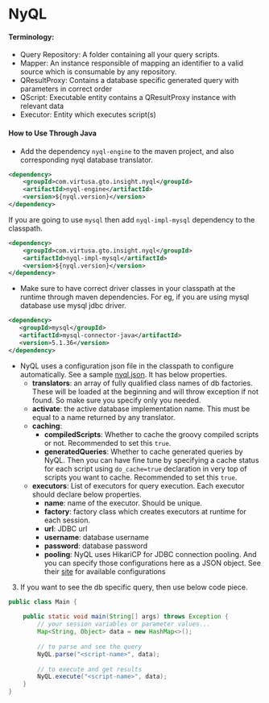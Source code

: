 # NyQL

#### Terminology:
* Query Repository: A folder containing all your query scripts.
* Mapper: An instance responsible of mapping an identifier to a valid source which is consumable by any repository.
* QResultProxy: Contains a database specific generated query with parameters in correct order
* QScript: Executable entity contains a QResultProxy instance with relevant data
* Executor: Entity which executes script(s)

#### How to Use Through Java
* Add the dependency `nyql-engine` to the maven project, and also corresponding nyql database translator.

```xml
<dependency>
    <groupId>com.virtusa.gto.insight.nyql</groupId>
    <artifactId>nyql-engine</artifactId>
    <version>${nyql.version}</version>
</dependency>
```

If you are going to use `mysql` then add `nyql-impl-mysql` dependency to the classpath.

```xml
<dependency>
    <groupId>com.virtusa.gto.insight.nyql</groupId>
    <artifactId>nyql-impl-mysql</artifactId>
    <version>${nyql.version}</version>
</dependency>
```

* Make sure to have correct driver classes in your classpath at the runtime through maven dependencies. For eg, if you are using mysql database use mysql jdbc driver.
 ```xml
<dependency>
    <groupId>mysql</groupId>
    <artifactId>mysql-connector-java</artifactId>
    <version>5.1.36</version>
</dependency>
```

* NyQL uses a configuration json file in the classpath to configure automatically. See a sample [nyql.json](nyql.json). It has below properties.
    * **translators**: an array of fully qualified class names of db factories. These will be loaded at the beginning and will throw exception if not found. So make sure you specify only you needed.
    * **activate**: the active database implementation name. This must be equal to a name returned by any translator.
    * **caching**: 
      * **compiledScripts**: Whether to cache the groovy compiled scripts or not. Recommended to set this `true`.
      * **generatedQueries**: Whether to cache generated queries by NyQL. Then you can have fine tune by specifying a cache status for each script using `do_cache=true` declaration in very top of scripts you want to cache. Recommended to set this `true`.
    * **executors**: List of executors for query execution. Each executor should declare below properties.
      * **name**: name of the executor. Should be unique.
      * **factory**: factory class which creates executors at runtime for each session.
      * **url**: JDBC url
      * **username**: database username
      * **password**: database password
      * **pooling**: NyQL uses HikariCP for JDBC connection pooling. And you can specify those configurations here as a JSON object. See their [site](https://github.com/brettwooldridge/HikariCP#configuration-knobs-baby) for available configurations


3. If you want to see the db specific query, then use below code piece.

```java 
public class Main {
    
    public static void main(String[] args) throws Exception {
        // your session variables or parameter values...
        Map<String, Object> data = new HashMap<>();
        
        // to parse and see the query
        NyQL.parse("<script-name>", data);
        
        // to execute and get results
        NyQL.execute("<script-name>", data);
    }
}
```
